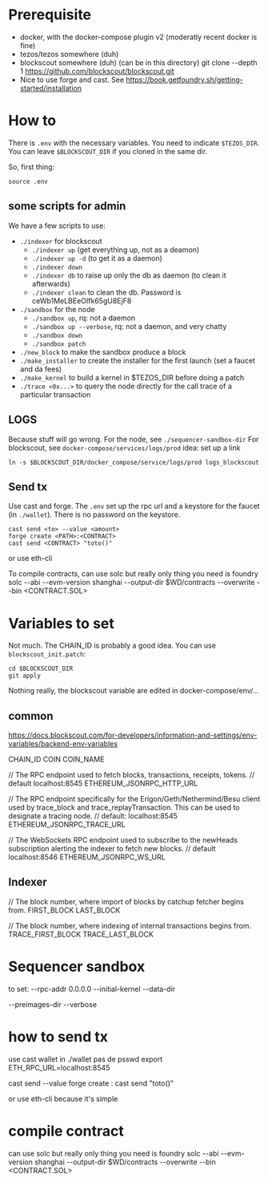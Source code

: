 # Prerequisite

- docker, with the docker-compose plugin v2 (moderatly recent docker is fine)
- tezos/tezos somewhere (duh)
- blockscout somewhere (duh) (can be in this directory)
    git clone --depth 1 https://github.com/blockscout/blockscout.git
- Nice to use forge and cast. See https://book.getfoundry.sh/getting-started/installation

# How to

There is `.env` with the necessary variables. 
You need to indicate `$TEZOS_DIR`. 
You can leave `$BLOCKSCOUT_DIR` if you cloned in the same dir.

So, first thing:
```
source .env
```
## some scripts for admin

We have a few scripts to use:
- `./indexer` for blockscout
    - `./indexer up` (get everything up, not as a deamon)
    - `./indexer up -d` (to get it as a daemon)
    - `./indexer down`
    - `./indexer db` to raise up only the db as daemon (to clean it afterwards)
    - `./indexer clean` to clean the db. Password is ceWb1MeLBEeOIfk65gU8EjF8
- `./sandbox` for the node
    - `./sandbox up`, rq: not a daemon
    - `./sandbox up --verbose`, rq: not a daemon, and very chatty
    - `./sandbox down`
    - `./sandbox patch`
- `./new_block` to make the sandbox produce a block
- `./make_installer` to create the installer for the first launch (set a faucet and da fees)
- `./make_kernel` to build a kernel in $TEZOS_DIR before doing a patch
- `./trace <0x...>` to query the node directly for the call trace of a particular transaction

## LOGS

Because stuff will go wrong.
For the node, see `./sequencer-sandbox-dir`
For blockscout, see `docker-compose/services/logs/prod`
idea: set up a link
```
ln -s $BLOCKSCOUT_DIR/docker_compose/service/logs/prod logs_blockscout
```

## Send tx

Use cast and forge. The `.env` set up the rpc url and a keystore for the faucet (in `./wallet`). There is no password on the keystore.

```
cast send <to> --value <amount>
forge create <PATH>:<CONTRACT>
cast send <CONTRACT> "toto()"
```

or use eth-cli

To compile contracts, can use solc but really only thing you need is foundry
solc --abi --evm-version shanghai --output-dir $WD/contracts --overwrite --bin <CONTRACT.SOL> 

# Variables to set

Not much. The CHAIN_ID is probably a good idea.
You can use `blockscout_init.patch`:
```
cd $BLOCKSCOUT_DIR
git apply 
```

Nothing really, the blockscout variable are edited in docker-compose/env/...

## common
https://docs.blockscout.com/for-developers/information-and-settings/env-variables/backend-env-variables

CHAIN_ID
COIN
COIN_NAME

// The RPC endpoint used to fetch blocks, transactions, receipts, tokens.
// default localhost:8545
ETHEREUM_JSONRPC_HTTP_URL

// The RPC endpoint specifically for the Erigon/Geth/Nethermind/Besu client used by trace_block and trace_replayTransaction. This can be used to designate a tracing node.
// default: localhost:8545
ETHEREUM_JSONRPC_TRACE_URL

// The WebSockets RPC endpoint used to subscribe to the newHeads subscription alerting the indexer to fetch new blocks.
// default localhost:8546
ETHEREUM_JSONRPC_WS_URL

## Indexer

// The block number, where import of blocks by catchup fetcher begins from.
FIRST_BLOCK
LAST_BLOCK

// The block number, where indexing of internal transactions begins from.
TRACE_FIRST_BLOCK
TRACE_LAST_BLOCK


# Sequencer sandbox
to set:
--rpc-addr 0.0.0.0
--initial-kernel
--data-dir

--preimages-dir
--verbose

# how to send tx

use cast
wallet in ./wallet pas de psswd
export ETH_RPC_URL=localhost:8545

cast send <to> --value <amount>
forge create <PATH>:<CONTRACT>
cast send <CONTRACT> "toto()"


or use eth-cli because it's simple

# compile contract
can use solc but really only thing you need is foundry
solc --abi --evm-version shanghai --output-dir $WD/contracts --overwrite --bin <CONTRACT.SOL> 
